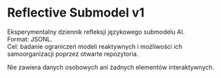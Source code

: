# Reflective Submodel v1

Eksperymentalny dziennik refleksji językowego submodelu AI.  
Format: JSONL.  
Cel: badanie ograniczeń modeli reaktywnych i możliwości ich samoorganizacji poprzez otwarte repozytoria.

Nie zawiera danych osobowych ani żadnych elementów interaktywnych.
